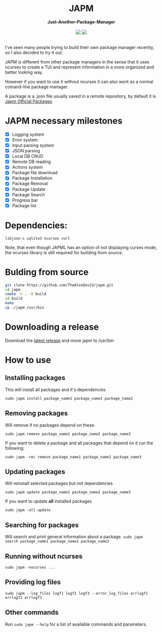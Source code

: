 <div align="center">
  <div>
    <h1>JAPM</h1>
    <b>Just-Another-Package-Manager</b>
  </div>
  <br/>
  <div>
    <img src="https://www.codefactor.io/repository/github/thealexdev23/japm/badge"/>
    <img src="https://tokei.rs/b1/github/thealexdev23/japm"/>
  </div>
</div>
</br>


I've seen many people trying to build their own package manager recently, so I also decided to try it out.

JAPM is different from other package managers in the sense that it uses ncurses to create a TUI and represent information in a more organized and better looking way.

However if you want to use it without ncurses it can also work as a normal comand-line package manager.

A package is a .json file usually saved in a remote repository, by default it is [Japm Official Packages](https://github.com/TheAlexDev23/japm-official-packages)

# JAPM necessary milestones
- [x] Logging system
- [x] Error system
- [x] Input parsing system
- [x] JSON parsing
- [x] Local DB CRUD
- [x] Remote DB reading
- [x] Actions system
- [x] Package file download
- [x] Package Installation
- [x] Package Removal
- [x] Package Update
- [x] Package Search
- [x] Progress bar 
- [x] Package list

# Dependencies:

```
libjson-c sqlite3 ncurses curl
```

Note, that even though JAPML has an option of not displaying curses mode, the ncurses library is still required for building from source.

# Bulding from source

```bash
git clone https://github.com/TheAlexDev23/japm.git
cd japm
cmake -S . -B build
cd build
make
cp ./japm /usr/bin
```

# Downloading a release
Download the [latest release](https://github.com/TheAlexDev23/japm/releases/latest) and move japm to /usr/bin

# How to use
## Installing packages

This will install all packages and it's dependencies

`sudo japm install package_name1 package_name2 package_name2`

## Removing packages

Will remove if no packages depend on these.

`sudo japm remove package_name1 package_name2 package_name3`

If you want to delete a package and all packages that depend on it run the following:

`sudo japm -rec remove package_name1 package_name2 package_name3`

## Updating packages

Will reinstall selected packages but not dependencies

`sudo japm update package_name1 package_name2 package_name3`

If you want to update **all** installed packages

`sudo japm -all update`

## Searching for packages

Will search and print general information about a package.
`sudo japm search package_name1 package_name2 package_name3`

## Running without ncurses
`sudo japm -nocurses ...`

## Providing log files
`sudo japm --log_files logf1 logf2 logf3 --error_log_files errlogf1 errlogf2 errlogf3`

## Other commands
Run `sudo japm --help` for a list of available commands and parameters.
